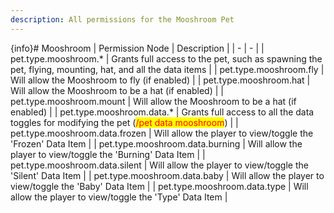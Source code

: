```yaml
---
description: All permissions for the Mooshroom Pet
---
```


{info}# Mooshroom
| Permission Node | Description |
| - | - |
| pet.type.mooshroom.* | Grants full access to the pet, such as spawning the pet, flying, mounting, hat, and all the data items |
| pet.type.mooshroom.fly | Will allow the Mooshroom to fly (if enabled) |
| pet.type.mooshroom.hat | Will allow the Mooshroom to be a hat (if enabled) |
| pet.type.mooshroom.mount | Will allow the Mooshroom to be a hat (if enabled) |
| pet.type.mooshroom.data.* | Grants full access to all the data toggles for modifying the pet (<mark style="color:red;">/pet data mooshroom</mark>) |
| pet.type.mooshroom.data.frozen | Will allow the player to view/toggle the 'Frozen' Data Item |
| pet.type.mooshroom.data.burning | Will allow the player to view/toggle the 'Burning' Data Item |
| pet.type.mooshroom.data.silent | Will allow the player to view/toggle the 'Silent' Data Item |
| pet.type.mooshroom.data.baby | Will allow the player to view/toggle the 'Baby' Data Item |
| pet.type.mooshroom.data.type | Will allow the player to view/toggle the 'Type' Data Item |

